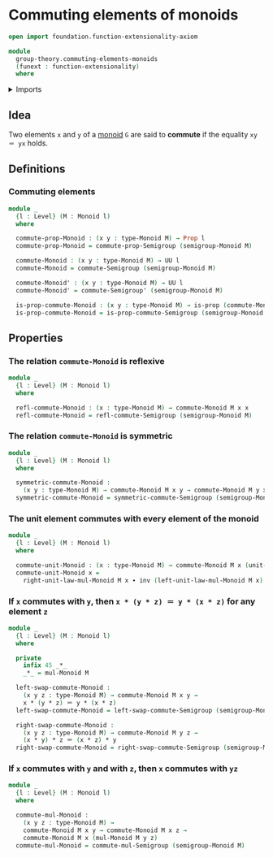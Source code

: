 # Commuting elements of monoids

```agda
open import foundation.function-extensionality-axiom

module
  group-theory.commuting-elements-monoids
  (funext : function-extensionality)
  where
```

<details><summary>Imports</summary>

```agda
open import foundation.identity-types funext
open import foundation.propositions funext
open import foundation.universe-levels

open import group-theory.commuting-elements-semigroups funext
open import group-theory.monoids funext
```

</details>

## Idea

Two elements `x` and `y` of a [monoid](group-theory.monoids.md) `G` are said to
**commute** if the equality `xy ＝ yx` holds.

## Definitions

### Commuting elements

```agda
module _
  {l : Level} (M : Monoid l)
  where

  commute-prop-Monoid : (x y : type-Monoid M) → Prop l
  commute-prop-Monoid = commute-prop-Semigroup (semigroup-Monoid M)

  commute-Monoid : (x y : type-Monoid M) → UU l
  commute-Monoid = commute-Semigroup (semigroup-Monoid M)

  commute-Monoid' : (x y : type-Monoid M) → UU l
  commute-Monoid' = commute-Semigroup' (semigroup-Monoid M)

  is-prop-commute-Monoid : (x y : type-Monoid M) → is-prop (commute-Monoid x y)
  is-prop-commute-Monoid = is-prop-commute-Semigroup (semigroup-Monoid M)
```

## Properties

### The relation `commute-Monoid` is reflexive

```agda
module _
  {l : Level} (M : Monoid l)
  where

  refl-commute-Monoid : (x : type-Monoid M) → commute-Monoid M x x
  refl-commute-Monoid = refl-commute-Semigroup (semigroup-Monoid M)
```

### The relation `commute-Monoid` is symmetric

```agda
module _
  {l : Level} (M : Monoid l)
  where

  symmetric-commute-Monoid :
    (x y : type-Monoid M) → commute-Monoid M x y → commute-Monoid M y x
  symmetric-commute-Monoid = symmetric-commute-Semigroup (semigroup-Monoid M)
```

### The unit element commutes with every element of the monoid

```agda
module _
  {l : Level} (M : Monoid l)
  where

  commute-unit-Monoid : (x : type-Monoid M) → commute-Monoid M x (unit-Monoid M)
  commute-unit-Monoid x =
    right-unit-law-mul-Monoid M x ∙ inv (left-unit-law-mul-Monoid M x)
```

### If `x` commutes with `y`, then `x * (y * z) ＝ y * (x * z)` for any element `z`

```agda
module _
  {l : Level} (M : Monoid l)
  where

  private
    infix 45 _*_
    _*_ = mul-Monoid M

  left-swap-commute-Monoid :
    (x y z : type-Monoid M) → commute-Monoid M x y →
    x * (y * z) ＝ y * (x * z)
  left-swap-commute-Monoid = left-swap-commute-Semigroup (semigroup-Monoid M)

  right-swap-commute-Monoid :
    (x y z : type-Monoid M) → commute-Monoid M y z →
    (x * y) * z ＝ (x * z) * y
  right-swap-commute-Monoid = right-swap-commute-Semigroup (semigroup-Monoid M)
```

### If `x` commutes with `y` and with `z`, then `x` commutes with `yz`

```agda
module _
  {l : Level} (M : Monoid l)
  where

  commute-mul-Monoid :
    (x y z : type-Monoid M) →
    commute-Monoid M x y → commute-Monoid M x z →
    commute-Monoid M x (mul-Monoid M y z)
  commute-mul-Monoid = commute-mul-Semigroup (semigroup-Monoid M)
```
